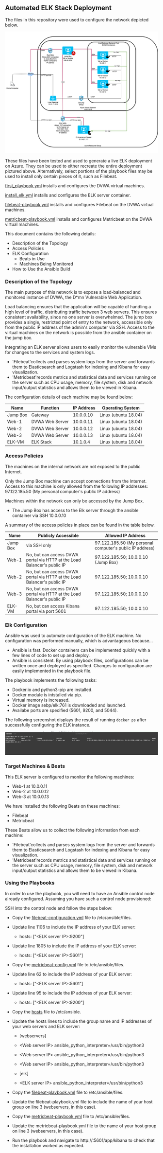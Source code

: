 ## Automated ELK Stack Deployment

The files in this repository were used to configure the network depicted below.

![ELK Stack Diagram](https://github.com/ryanhoedt/ELK-Stack/blob/main/Diagrams/Red%20Team%20Diagram.png)

These files have been tested and used to generate a live ELK deployment on Azure. They can be used to either recreate the entire deployment pictured above. Alternatively, select portions of the playbook files may be used to install only certain pieces of it, such as Filebeat.

[first_playbook.yml](https://github.com/ryanhoedt/ELK-Stack/blob/main/Ansible/first_playbook.yml) installs and configures the DVWA virtual machines.

[install_elk.yml](https://github.com/ryanhoedt/ELK-Stack/blob/main/Ansible/install_elk.yml) installs and configures the ELK server container. 

[filebeat-playbook.yml](https://github.com/ryanhoedt/ELK-Stack/blob/main/Ansible/filebeat-playbook.yml) installs and configures Filebeat on the DVWA virtual machines.

[metricbeat-playbook.yml](https://github.com/ryanhoedt/ELK-Stack/blob/main/Ansible/metricbeat-playbook.yml) installs and configures Metricbeat on the DVWA virtual machines.


This document contains the following details:
- Description of the Topology
- Access Policies
- ELK Configuration
  - Beats in Use
  - Machines Being Monitored
- How to Use the Ansible Build


### Description of the Topology

The main purpose of this network is to expose a load-balanced and monitored instance of DVWA, the D*mn Vulnerable Web Application.

Load balancing ensures that the application will be capable of handling a high level of traffic, distributing traffic between 3 web servers.  This ensures consistent availability, since no one server is overwhelmed. 
The jump box provides a single, restricted point of entry to the network, accessible only from the public IP address of the admin's computer via SSH.  Access to the virtual machines on the network is possible from the ansible container on the jump box.

Integrating an ELK server allows users to easily monitor the vulnerable VMs for changes to the services and system logs.
- 'Filebeat'collects and parses system logs from the server and forwards them to Elasticsearch and Logstash for indexing and Kibana for easy visualization.
- 'Metricbeat'records metrics and statistical data and services running on the server such as CPU usage, memory, file system, disk and network input/output statistics and allows them to be viewed in Kibana.

The configuration details of each machine may be found below:

| Name     | Function        | IP Address | Operating System     |
|----------|-----------------|------------|----------------------|
| Jump Box | Gateway         | 10.0.0.10  | Linux (ubuntu 18.04) |
| Web-1    | DVWA Web Server | 10.0.0.11  | Linux (ubuntu 18.04) |
| Web-2    | DVWA Web Server | 10.0.0.12  | Linux (ubuntu 18.04) |
| Web-3    | DVWA Web Server | 10.0.0.13  | Linux (ubuntu 18.04) |
| ELK-VM   | ELK Stack       | 10.1.0.4   | Linux (ubuntu 18.04) |

### Access Policies

The machines on the internal network are not exposed to the public Internet. 

Only the Jump Box machine can accept connections from the Internet. Access to this machine is only allowed from the following IP addresses:
97.122.185.50 (My personal computer's public IP address) 

Machines within the network can only be accessed by the Jump Box.
- The Jump Box has access to the Elk server through the ansible container via SSH 10.0.0.10

A summary of the access policies in place can be found in the table below.

| Name     | Publicly Accessible                                                      | Allowed IP Address                                        |
|----------|--------------------------------------------------------------------------|-----------------------------------------------------------|
| Jump Box | via SSH only                                                             | 97.122.185.50 (My personal computer's public IP address)  |
| Web-1    | No, but can access DVWA portal via HTTP at the Load Balancer's public IP | 97.122.185.50; 10.0.0.10 (Jump Box)                       |
| Web-2    | No, but can access DVWA portal via HTTP at the Load Balancer's public IP | 97.122.185.50; 10.0.0.10                                  |
| Web-3    | No, but can access DVWA portal via HTTP at the Load Balancer's public IP | 97.122.185.50; 10.0.0.10                                  |
| ELK-VM   | No, but can access Kibana portal via port 5601                           | 97.122.185.50; 10.0.0.10                                  |

### Elk Configuration

Ansible was used to automate configuration of the ELK machine. No configuration was performed manually, which is advantageous because...
- Ansible is fast.  Docker containers can be implemented quickly with a few lines of code to set up and deploy.
- Ansible is consistent.  By using playbook files, configurations can be written once and deployed as specified.  Changes to configuration are easily implemented in the playbook file.

The playbook implements the following tasks:
- Docker.io and python3-pip are installed.
- Docker module is intstalled via pip.
- Virtual memory is increased.
- Docker image sebp/elk:761 is downloaded and launched.
- Availabe ports are specified (5601, 9200, and 5044).

The following screenshot displays the result of running `docker ps` after successfully configuring the ELK instance.

![docker ps command](Images/docker_ps_output.png)

### Target Machines & Beats
This ELK server is configured to monitor the following machines:
- Web-1 at 10.0.0.11
- Web-2 at 10.0.0.12
- Web-3 at 10.0.0.13

We have installed the following Beats on these machines:
- Filebeat
- Metricbeat

These Beats allow us to collect the following information from each machine:
- 'Filebeat'collects and parses system logs from the server and forwards them to Elasticsearch and Logstash for indexing and Kibana for easy visualization.
- 'Metricbeat'records metrics and statistical data and services running on the server such as CPU usage, memory, file system, disk and network input/output statistics and allows them to be viewed in Kibana.

### Using the Playbooks
In order to use the playbook, you will need to have an Ansible control node already configured. Assuming you have such a control node provisioned: 

SSH into the control node and follow the steps below:
- Copy the [filebeat-configuration.yml](https://github.com/ryanhoedt/ELK-Stack/blob/main/Ansible/filebeat-configuration.yml) file to /etc/ansible/files.
- Update line 1106 to include the IP address of your ELK server:

  - hosts: \["\<ELK server IP\>:9200"\]

- Update line 1805 to include the IP address of your ELK server:

  - hosts: \["\<ELK server IP\>:5601"\]

- Copy the [metricbeat-config.yml](https://github.com/ryanhoedt/ELK-Stack/blob/main/Ansible/metricbeat-config.yml) file to /etc/ansible/files.
- Update line 62 to include the IP address of your ELK server:

  - hosts: \["\<ELK server IP\>:5601"\]

- Update line 95 to include the IP address of your ELK server:

  - hosts: \["\<ELK server IP\>:9200"\]


- Copy the [hosts](https://github.com/ryanhoedt/ELK-Stack/blob/main/Ansible/hosts) file to /etc/ansible.
- Update the hosts lines to include the group name and IP addresses of your web servers and ELK server:

  - \[webservers\]

  - \<Web server IP\> ansible_python_interpreter=/usr/bin/python3

  - \<Web server IP\> ansible_python_interpreter=/usr/bin/python3

  - \<Web server IP\> ansible_python_interpreter=/usr/bin/python3


  - \[elk\]

  - \<ELK server IP\> ansible_python_interpreter=/usr/bin/python3


- Copy the [filebeat-playbook.yml](https://github.com/ryanhoedt/ELK-Stack/blob/main/Ansible/filebeat-playbook.yml) file to /etc/ansible/files.
- Update the filebeat-playbook.yml file to include the name of your host group on line 3 (webservers, in this case).
- Copy the [metricbeat-playbook.yml](https://github.com/ryanhoedt/ELK-Stack/blob/main/Ansible/metricbeat-playbook.yml) file to /etc/ansible/files.
- Update the metricbeat-playbook.yml file to the name of your host group on line 3 (webservers, in this case).
- Run the playbook and navigate to http://<ELK-VM Public IP address>:5601/app/kibana to check that the installation worked as expected.


